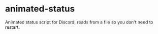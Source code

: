 # animated-status
Animated status script for Discord, reads from a file so you don't need to restart.

